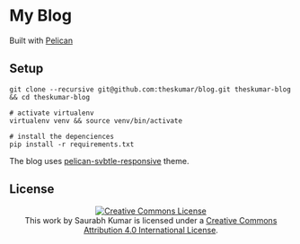 # My Blog 

Built with [Pelican][1]

## Setup

```shell
git clone --recursive git@github.com:theskumar/blog.git theskumar-blog && cd theskumar-blog

# activate virtualenv
virtualenv venv && source venv/bin/activate

# install the depenciences
pip install -r requirements.txt

```

The blog uses [pelican-svbtle-responsive][2] theme.


## License

<section class="license" align=center>
<a rel="license" href="http://creativecommons.org/licenses/by/4.0/deed.en_US"><img alt="Creative Commons License" style="border-width:0" src="http://i.creativecommons.org/l/by/4.0/88x31.png" /></a>
<br />
This <span xmlns:dct="http://purl.org/dc/terms/" href="http://purl.org/dc/dcmitype/Text" rel="dct:type">work</span> by <span xmlns:cc="http://creativecommons.org/ns#" property="cc:attributionName">Saurabh Kumar</span> is licensed under a <a rel="license" href="http://creativecommons.org/licenses/by/4.0/deed.en_US">Creative Commons Attribution 4.0 International License</a>.
</section>


  [1]: http://docs.getpelican.com/
  [2]: https://github.com/theskumar/pelican-svbtle-responsive
